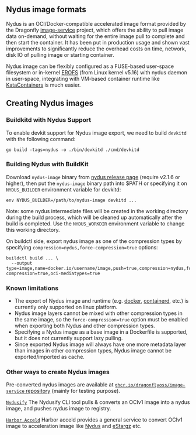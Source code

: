 ## Nydus image formats

Nydus is an OCI/Docker-compatible accelerated image format provided by the Dragonfly [image-service](https://github.com/dragonflyoss/image-service) project, which offers the ability to pull image data on-demand, without waiting for the entire image pull to complete and then start the container. It has been put in production usage and shown vast improvements to significantly reduce the overhead costs on time, network, disk IO of pulling image or starting container.

Nydus image can be flexibly configured as a FUSE-based user-space filesystem or in-kernel [EROFS](https://www.kernel.org/doc/html/latest/filesystems/erofs.html) (from Linux kernel v5.16) with nydus daemon in user-space, integrating with VM-based container runtime like [KataContainers](https://katacontainers.io/) is much easier.

## Creating Nydus images

### Buildkitd with Nydus Support

To enable devkit support for Nydus image export, we need to build `devkitd` with the following command:

```
go build -tags=nydus -o ./bin/devkitd ./cmd/devkitd
```

### Building Nydus with BuildKit

Download `nydus-image` binary from [nydus release page](https://github.com/dragonflyoss/image-service/releases) (require v2.1.6 or higher), then put the `nydus-image` binary path into $PATH or specifying it on `NYDUS_BUILDER` environment variable for devkitd:

```
env NYDUS_BUILDER=/path/to/nydus-image devkitd ...
```

Note: some nydus intermediate files will be created in the working directory during the build process, which will be cleaned up automatically after the build is completed. Use the `NYDUS_WORKDIR` environment variable to change this working directory.

On buildctl side, export nydus image as one of the compression types by specifying `compression=nydus,force-compression=true` options:

```
buildctl build ... \
  --output type=image,name=docker.io/username/image,push=true,compression=nydus,force-compression=true,oci-mediatypes=true
```

### Known limitations

- The export of Nydus image and runtime (e.g. [docker](https://github.com/dragonflyoss/image-service/tree/master/contrib/docker-nydus-graphdriver), [containerd](https://github.com/containerd/nydus-snapshotter), etc.) is currently only supported on linux platform.
- Nydus image layers cannot be mixed with other compression types in the same image, so the `force-compression=true` option must be enabled when exporting both Nydus and other compression types.
- Specifying a Nydus image as a base image in a Dockerfile is supported, but it does not currently support lazy pulling.
- Since exported Nydus image will always have one more metadata layer than images in other compression types, Nydus image cannot be exported/imported as cache.

### Other ways to create Nydus images

Pre-converted nydus images are available at [`ghcr.io/dragonflyoss/image-service` repository](https://github.com/orgs/dragonflyoss/packages?ecosystem=container) (mainly for testing purpose).

[`Nydusify`](https://github.com/dragonflyoss/image-service/blob/master/docs/nydusify.md) The Nydusify CLI tool pulls & converts an OCIv1 image into a nydus image, and pushes nydus image to registry.

[`Harbor Acceld`](https://github.com/goharbor/acceleration-service) Harbor acceld provides a general service to convert OCIv1 image to acceleration image like [Nydus](https://github.com/dragonflyoss/image-service) and [eStargz](https://github.com/containerd/stargz-snapshotter) etc.
